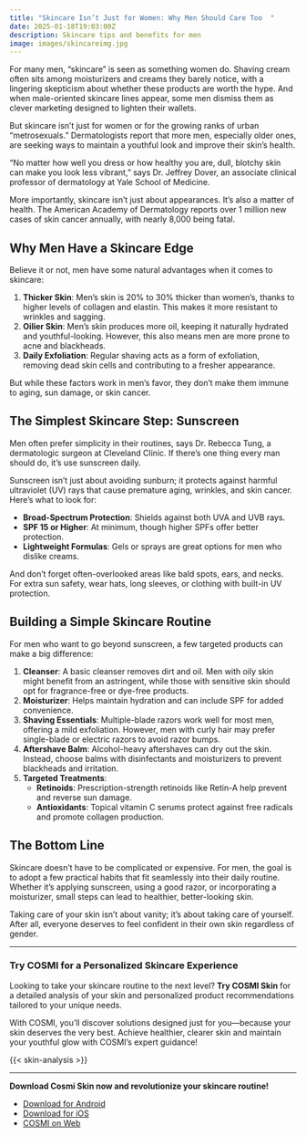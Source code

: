 ```yaml
---
title: "Skincare Isn’t Just for Women: Why Men Should Care Too  "
date: 2025-01-18T19:03:00Z
description: Skincare tips and benefits for men
image: images/skincareimg.jpg
---
```

For many men, “skincare” is seen as something women do. Shaving cream often sits among moisturizers and creams they barely notice, with a lingering skepticism about whether these products are worth the hype. And when male-oriented skincare lines appear, some men dismiss them as clever marketing designed to lighten their wallets.  

But skincare isn’t just for women or for the growing ranks of urban “metrosexuals.” Dermatologists report that more men, especially older ones, are seeking ways to maintain a youthful look and improve their skin’s health.  

“No matter how well you dress or how healthy you are, dull, blotchy skin can make you look less vibrant,” says Dr. Jeffrey Dover, an associate clinical professor of dermatology at Yale School of Medicine.  

More importantly, skincare isn’t just about appearances. It’s also a matter of health. The American Academy of Dermatology reports over 1 million new cases of skin cancer annually, with nearly 8,000 being fatal.  

## Why Men Have a Skincare Edge  
Believe it or not, men have some natural advantages when it comes to skincare:  

1. **Thicker Skin**: Men’s skin is 20% to 30% thicker than women’s, thanks to higher levels of collagen and elastin. This makes it more resistant to wrinkles and sagging.  
2. **Oilier Skin**: Men’s skin produces more oil, keeping it naturally hydrated and youthful-looking. However, this also means men are more prone to acne and blackheads.  
3. **Daily Exfoliation**: Regular shaving acts as a form of exfoliation, removing dead skin cells and contributing to a fresher appearance.  

But while these factors work in men’s favor, they don’t make them immune to aging, sun damage, or skin cancer.  

## The Simplest Skincare Step: Sunscreen  
Men often prefer simplicity in their routines, says Dr. Rebecca Tung, a dermatologic surgeon at Cleveland Clinic. If there’s one thing every man should do, it’s use sunscreen daily.  

Sunscreen isn’t just about avoiding sunburn; it protects against harmful ultraviolet (UV) rays that cause premature aging, wrinkles, and skin cancer. Here’s what to look for:  

- **Broad-Spectrum Protection**: Shields against both UVA and UVB rays.  
- **SPF 15 or Higher**: At minimum, though higher SPFs offer better protection.  
- **Lightweight Formulas**: Gels or sprays are great options for men who dislike creams.  

And don’t forget often-overlooked areas like bald spots, ears, and necks. For extra sun safety, wear hats, long sleeves, or clothing with built-in UV protection.  

## Building a Simple Skincare Routine  
For men who want to go beyond sunscreen, a few targeted products can make a big difference:  

1. **Cleanser**: A basic cleanser removes dirt and oil. Men with oily skin might benefit from an astringent, while those with sensitive skin should opt for fragrance-free or dye-free products.  
2. **Moisturizer**: Helps maintain hydration and can include SPF for added convenience.  
3. **Shaving Essentials**: Multiple-blade razors work well for most men, offering a mild exfoliation. However, men with curly hair may prefer single-blade or electric razors to avoid razor bumps.  
4. **Aftershave Balm**: Alcohol-heavy aftershaves can dry out the skin. Instead, choose balms with disinfectants and moisturizers to prevent blackheads and irritation.  
5. **Targeted Treatments**:  
   - **Retinoids**: Prescription-strength retinoids like Retin-A help prevent and reverse sun damage.  
   - **Antioxidants**: Topical vitamin C serums protect against free radicals and promote collagen production.  

## The Bottom Line  
Skincare doesn’t have to be complicated or expensive. For men, the goal is to adopt a few practical habits that fit seamlessly into their daily routine. Whether it’s applying sunscreen, using a good razor, or incorporating a moisturizer, small steps can lead to healthier, better-looking skin.  

Taking care of your skin isn’t about vanity; it’s about taking care of yourself. After all, everyone deserves to feel confident in their own skin regardless of gender.

---
### Try COSMI for a Personalized Skincare Experience  
Looking to take your skincare routine to the next level? **Try COSMI Skin** for a detailed analysis of your skin and personalized product recommendations tailored to your unique needs.  

With COSMI, you’ll discover solutions designed just for you—because your skin deserves the very best. Achieve healthier, clearer skin and maintain your youthful glow with COSMI’s expert guidance!  

{{< skin-analysis >}}

---
**Download Cosmi Skin now and revolutionize your skincare routine!**  
- [Download for Android](https://play.google.com/store/apps/details?id=com.taic.cosmi&hl=en)  
- [Download for iOS](https://apps.apple.com/us/app/cosmi-become-attractive/id6737167960)  
- [COSMI on Web](https://www.cosmi.skin/)  






